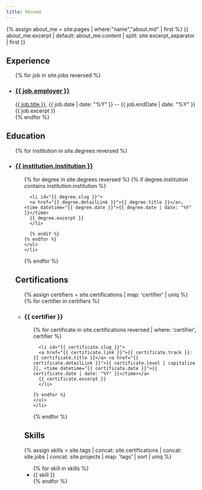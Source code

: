 ```yaml
---
title: Résumé
---
```


{% assign about_me = site.pages | where:"name","about.md" | first %}
{{ about_me.excerpt | default: about_me.content | split: site.excerpt_separator | first }}

## Experience
<ul>
  {% for job in site.jobs reversed %}
    <li>
      <h3 id="{{ job.url | split: '/' | last | split: '.' | first }}"><a href="{{ job.link }}">{{ job.employer }}</a></h3>
      <a href="{{ job.detailLink }}">{{ job.title }}</a>, <time datetime="{{ job.date }}">{{ job.date | date: "%Y" }}</time> -- <time datetime="{{ job.endDate }}">{{ job.endDate | date: "%Y" }}</time>
      {{ job.excerpt }}
    </li>
  {% endfor %}
</ul>

## Education
<ul>
  {% for institution in site.degrees reversed %}
    <li>
      <h3 id="{{ institution.institution | slugify }}"><a href="{{ institution.link }}">{{ institution.institution }}</a></h3>
      <ul>
    {% for degree in site.degrees reversed %}
      {% if degree.institution contains institution.institution %} 

      <li id="{{ degree.slug }}">
      <a href="{{ degree.detailLink }}">{{ degree.title }}</a>, <time datetime="{{ degree.date }}">{{ degree.date | date: "%Y" }}</time>
      {{ degree.excerpt }}
      </li>

      {% endif %}
    {% endfor %}
    </ul>
    </li>
  {% endfor %}
</ul>

## Certifications
<ul>
  {% assign certifiers = site.certifications | map: 'certifier' | uniq %}
  {% for certifier in certifiers %}
    <li>
      <h3 id="{{ certifier | slugify }}">{{ certifier }}</h3>
      <ul>
    {% for certificate in site.certifications reversed | where: 'certifier', certifier %}

      <li id="{{ certificate.slug }}">
      <a href="{{ certificate.link }}">{{ certificate.track }}: {{ certificate.title }}</a> <a href="{{ certificate.detailLink }}">{{ certificate.level | capitalize }}, <time datetime="{{ certificate.date }}">{{ certificate.date | date: "%Y" }}</time></a>
      {{ certificate.excerpt }}
      </li>

    {% endfor %}
    </ul>
    </li>
  {% endfor %}
</ul>

## Skills
{% assign skills = site.tags | concat: site.certifications | concat: site.jobs | concat: site.projects | map: 'tags' | sort | uniq %}
<ul class="plist">
  {% for skill in skills %}
    <li>{{ skill }}</li>
  {% endfor %}
</ul>
